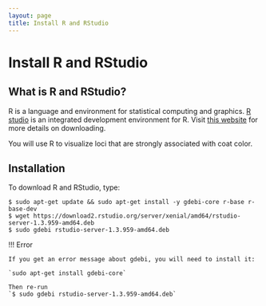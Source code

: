 ```yaml
---
layout: page
title: Install R and RStudio
---
```


Install R and RStudio
=====================


## What is R and RStudio?

R is a language and environment for statistical computing and graphics. [R studio](https://rstudio.com/) is an integrated development environment for R. Visit [this website](https://rstudio.com/products/rstudio/download-server/debian-ubuntu/) for more details on downloading.

You will use R to visualize loci that are strongly associated with coat color.

## Installation

To download R and RStudio, type:

```
$ sudo apt-get update && sudo apt-get install -y gdebi-core r-base r-base-dev
$ wget https://download2.rstudio.org/server/xenial/amd64/rstudio-server-1.3.959-amd64.deb
$ sudo gdebi rstudio-server-1.3.959-amd64.deb
```
!!! Error

    If you get an error message about gdebi, you will need to install it:

    `sudo apt-get install gdebi-core`

    Then re-run
    `$ sudo gdebi rstudio-server-1.3.959-amd64.deb`
